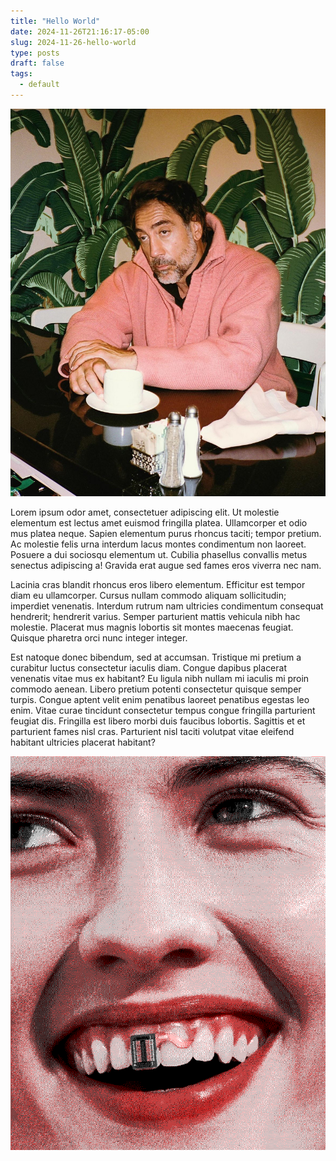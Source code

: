 ```yaml
---
title: "Hello World"
date: 2024-11-26T21:16:17-05:00
slug: 2024-11-26-hello-world
type: posts
draft: false
tags:
  - default
---
```


![alt](javier.jpg)

Lorem ipsum odor amet, consectetuer adipiscing elit. Ut molestie elementum est lectus amet euismod fringilla platea. Ullamcorper et odio mus platea neque. Sapien elementum purus rhoncus taciti; tempor pretium. Ac molestie felis urna interdum lacus montes condimentum non laoreet. Posuere a dui sociosqu elementum ut. Cubilia phasellus convallis metus senectus adipiscing a! Gravida erat augue sed fames eros viverra nec nam.

Lacinia cras blandit rhoncus eros libero elementum. Efficitur est tempor diam eu ullamcorper. Cursus nullam commodo aliquam sollicitudin; imperdiet venenatis. Interdum rutrum nam ultricies condimentum consequat hendrerit; hendrerit varius. Semper parturient mattis vehicula nibh hac molestie. Placerat mus magnis lobortis sit montes maecenas feugiat. Quisque pharetra orci nunc integer integer.

Est natoque donec bibendum, sed at accumsan. Tristique mi pretium a curabitur luctus consectetur iaculis diam. Congue dapibus placerat venenatis vitae mus ex habitant? Eu ligula nibh nullam mi iaculis mi proin commodo aenean. Libero pretium potenti consectetur quisque semper turpis. Congue aptent velit enim penatibus laoreet penatibus egestas leo enim. Vitae curae tincidunt consectetur tempus congue fringilla parturient feugiat dis. Fringilla est libero morbi duis faucibus lobortis. Sagittis et et parturient fames nisl cras. Parturient nisl taciti volutpat vitae eleifend habitant ultricies placerat habitant?

![teeth](teeth.jpg)